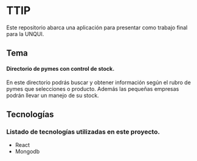 # TTIP

Este repositorio abarca una aplicación para presentar como trabajo final para la UNQUI.

## Tema
#### Directorio de pymes con control de stock.
En este directorio podrás buscar y obtener información según el rubro de pymes que selecciones o producto. Además las pequeñas empresas podrán llevar un manejo de su stock. 

## Tecnologías
### Listado de tecnologías utilizadas en este proyecto.
* React
* Mongodb
